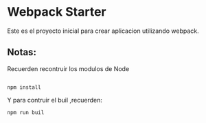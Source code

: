 # Webpack Starter

Este es el proyecto inicial para crear aplicacion utilizando webpack.

## Notas:
Recuerden recontruir los modulos de Node
```

npm install
```

Y para contruir el buil ,recuerden:
```
npm run buil
```